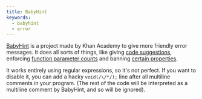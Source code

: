 ```yaml
---
title: BabyHint
keywords:
  - babyhint
  - error
---
```


[BabyHint](https://github.com/Khan/live-editor/blob/master/js/output/pjs/babyhint.js) is a project made by Khan Academy to give more friendly error messages. It does all sorts of things, like giving [code suggestions](https://github.com/Khan/live-editor/blob/fb69175850f3e27b4bc9303b37c4f889a7b50c74/js/output/pjs/babyhint.js#L121), enforcing [function parameter counts](https://github.com/Khan/live-editor/blob/fb69175850f3e27b4bc9303b37c4f889a7b50c74/js/output/pjs/babyhint.js#L73) and banning [certain properties](https://github.com/Khan/live-editor/blob/fb69175850f3e27b4bc9303b37c4f889a7b50c74/js/output/pjs/babyhint.js#L138).

It works entirely using regular expressions, so it's not perfect. If you want to disable it, you can add a hacky `void(/\/*/);` line after all multiline comments in your program. (The rest of the code will be interpreted as a multiline comment by BabyHint, and so will be ignored).
